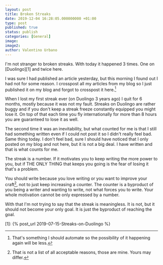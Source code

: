 ```yaml
---
layout: post
title: Broken Streaks
date: 2019-12-04 16:28:05.000000000 +01:00
type: post
published: true
status: publish
categories: [General]
image:
image2:
author: Valentino Urbano
---
```


I'm not stranger to broken streaks. With today it happened 3 times. One on [Duolingo][1] and twice here.

I was sure I had published an article yesterday, but this morning I found out I had not for some reason. I crosspost all my articles from my blog so I just published it on my blog and forgot to crosspost it here.[^1]

When I lost my first streak ever (on Duolingo 3 years ago) I quit for 6 months, mostly because it was not my fault. Streaks on Duolingo are rather buggy and if you don't keep a streak freeze constantly equipped you might lose it. On top of that each time you fly internationally for more than 8 hours you are guaranteed to lose it as well.

The second time it was an inevitability, but what counted for me is that I still had something written even if I could not post it so I didn't really feel bad. Same thing today. I don't feel bad, sure I should have noticed that I only posted on my blog and not here, but it is not a big deal. I have written and that is what counts for me.

The streak is a number. If it motivates you to keep writing the more power to you, but if THE ONLY THING that keeps you going is the fear of losing it that's a problem.

You should write because you love writing or you want to improve your craft[^2], not to just keep increasing a counter. The counter is a byproduct of you being a writer and wanting to write, not what forces you to write. Your whole motivation cannot be only expressed by a number.

With that I'm not trying to say that the streak is meaningless. It is not, but it should not become your only goal. It is just the byproduct of reaching the goal.

[^1]: That's something I should automate so the possibility of it happening again will be less.
[^2]: That is not a list of all acceptable reasons, those are mine. Yours may differ.

[1]: {% post_url 2019-07-15-Streaks-on-Duolingo %}
